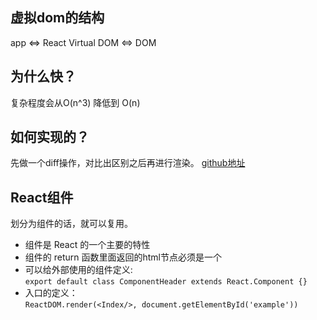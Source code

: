 ## 虚拟dom的结构
app <=> React Virtual DOM <=> DOM

## 为什么快？
复杂程度会从O(n^3) 降低到 O(n)

## 如何实现的？
先做一个diff操作，对比出区别之后再进行渲染。
[github地址](https://github.com/Matt-Esch/virtual-dom)

## React组件
划分为组件的话，就可以复用。

- 组件是 React 的一个主要的特性
- 组件的 return 函数里面返回的html节点必须是一个
- 可以给外部使用的组件定义:  
`export default class ComponentHeader extends React.Component {}`
- 入口的定义：  
`ReactDOM.render(<Index/>, document.getElementById('example'))`
